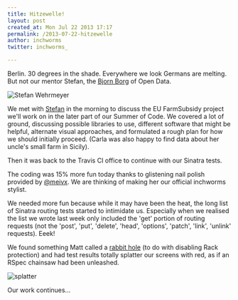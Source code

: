 ```yaml
---
title: Hitzewelle!
layout: post
created_at: Mon Jul 22 2013 17:17
permalink: /2013-07-22-hitzewelle	 
author: inchworms
twitter: inchworms_

---
```


Berlin. 30 degrees in the shade. Everywhere we look Germans are melting. But not our mentor Stefan, the [Bjorn Borg](http://news.bbc.co.uk/sportacademy/hi/sa/tennis/features/newsid_3253000/3253694.stm) of Open Data.

![Stefan Wehrmeyer](/inchworms/images/stefan.jpg)

We met with [Stefan](http://stefanwehrmeyer.com/) in the morning to discuss the EU FarmSubsidy project we'll work on in the later part of our Summer of Code. We covered a lot of ground, discussing possible libraries to use, different software that might be helpful, alternate visual approaches, and formulated a rough plan for how we should initially proceed. (Carla was also happy to find data about her uncle's small farm in Sicily).

Then it was back to the Travis CI office to continue with our Sinatra tests. 

The coding was 15% more fun today thanks to glistening nail polish provided by [@meivx](https://twitter.com/meivx). We are thinking of making her our official inchworms stylist.

We needed more fun because while it may have been the heat, the long list of Sinatra routing tests started to intimidate us. Especially when we realised the list we wrote last week only included the 'get' portion of routing requests (not the 'post', 'put', 'delete', 'head', 'options', 'patch', 'link', 'unlink' requests). Eeek!

We found something Matt called a [rabbit hole](http://youtu.be/3ppsDNkBLGY?t=1m1s) (to do with disabling Rack protection) and had test results totally splatter our screens with red, as if an RSpec chainsaw had been unleashed.

![splatter](/inchworms/images/splatter.png)

Our work continues...



